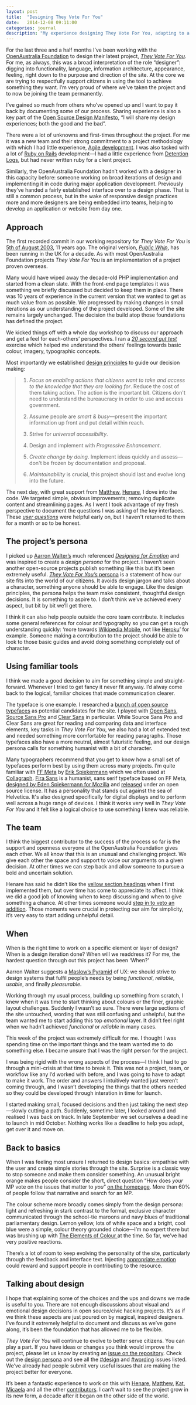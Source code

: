 ```yaml
---
layout: post
title:  "Designing They Vote For You"
date:   2014-12-08 09:11:00
categories: journal
description: "My experience designing They Vote For You, adapting to a new process and sticking to the basics"
---
```


For the last three and a half months I’ve been working with the [OpenAustralia Foundation](https://www.openaustraliafoundation.org.au/) to design their latest project, *[They Vote For You](http://theyvoteforyou.org.au)*. For me, as always, this was a broad interpretation of the role “designer”: digging into functionality, language, information architecture, appearance, feeling, right down to the purpose and direction of the site. At the core we are trying to respectfully support citizens in using the tool to achieve something they want. I’m very proud of where we’ve taken the project and to now be joining the team permanently.

I’ve gained so much from others who’ve opened up and I want to pay it back by documenting some of our process. Sharing experience is also a key part of the [Open Source Design Manifesto](http://designopen.org/blogging_about/the-open-source-design-manifesto/), “I will share my design experiences; both the good and the bad”.

There were a lot of unknowns and first-times throughout the project. For me it was a new team and their strong commitment to a project methodology with which I had little experience, [Agile development](http://en.wikipedia.org/wiki/Agile_software_development). I was also tasked with a lot of [Ruby on Rails](http://rubyonrails.org/) development—I had a little experience from [Detention Logs](http://detentionlogs.com.au/), but had never written ruby for a client project.

Similarly, the OpenAustralia Foundation hadn’t worked with a designer in this capacity before: someone working on broad iterations of design and implementing it in code during major application development. Previously they’ve handed a fairly established interface over to a design phase. That is still a common process, but in the wake of responsive design practices more and more designers are being embedded into teams, helping to develop an application or website from day one.

## Approach

The first recorded commit in our working repository for *They Vote For You* is [5th of August 2003](https://github.com/openaustralia/publicwhip/commit/78d0f62e7c754e6051df28cc9e63a77d58457c0d), 11 years ago. The original version,  *[Public Whip](http://www.publicwhip.org.uk/)*, has been running in the UK for a decade. As with most OpenAustralia Foundation projects *They Vote For You* is an implementation of a project proven overseas.

Many would have wiped away the decade-old PHP implementation and started from a clean slate. With the front-end page templates it was something we briefly discussed but decided to keep them in place. There was 10 years of experience in the current version that we wanted to get as much value from as possible. We progressed by making changes in small iterations as our understanding of the project developed. Some of the site remains largely unchanged. The decision the build atop those foundations has defined the project.

We kicked things off with a whole day workshop to discuss our approach and get a feel for each-others’ perspectives. I ran a [*20 second gut test*](http://goodkickoffmeetings.com/2010/04/the-20-second-gut-test/) exercise which helped me understand the others’ feelings towards basic colour, imagery, typographic concepts.

Most importantly we established [design principles](https://github.com/openaustralia/publicwhip/blob/master/design_docs/principles.md) to guide our decision making:

> 1. *Focus on enabling actions that citizens want to take and access to the knowledge that they are looking for*. Reduce the cost of them taking action. The action is the important bit. Citizens don't need to understand the bureaucracy in order to use and access government.
>
> 2. Assume people are *smart & busy*—present the important information up front and put detail within reach.
>
> 3. Strive for *universal accessibility*.
>
> 4. Design and implement with *Progressive Enhancement*.
>
> 5. *Create change by doing*. Implement ideas quickly and assess—don't be frozen by documentation and proposal.
>
> 6. *Maintainability* is crucial, this project should last and evolve long into the future.

The next day, with great support from [Matthew](https://twitter.com/matthewlandauer), [Henare](https://twitter.com/henaredegan), I dove into the code. We targeted simple, obvious improvements; removing duplicate content and streamlining pages. As I went I took advantage of my fresh perspective to document the questions I was asking of the key interfaces. These [*user questions*](https://github.com/openaustralia/publicwhip/blob/master/design_docs/user-questions.md) were helpful early on, but I haven't returned to them for a month or so to be honest.

## The project’s persona

I picked up [Aarron Walter’s](http://aarronwalter.com/) much referenced *[Designing for Emotion](http://www.abookapart.com/products/designing-for-emotion)* and was inspired to create a *design persona* for the project. I haven’t seen another open-source projects publish something like this but it’s been extremely useful. [*They Vote For You’s* persona](https://github.com/openaustralia/publicwhip/blob/master/design_docs/design_persona.md) is a statement of how our site fits into the world of our citizens. It avoids design jargon and talks about a character, something anyone should be able to engage. Like the design principles, the persona helps the team make consistent, thoughtful design decisions. It is something to aspire to. I don’t think we’ve achieved every aspect, but bit by bit we’ll get there.

I think it can also help people outside the core team contribute. It includes some general references for colour and typography so you can get a rough understanding quickly: ‘more towards [Wikipedia Mobile](https://en.m.wikipedia.org/wiki/Hubble_Ultra-Deep_Field), not like [Heroku](https://www.heroku.com/home)’ for example. Someone making a contribution to the project should be able to look to those basic guides and avoid doing something completely out of character.

## Using familiar tools

I think we made a good decision to aim for something simple and straight-forward. Whenever I tried to get fancy it never fit anyway. I’d alway come back to the logical, familiar choices that made communication clearer.

The typeface is one example. I researched a [bunch of open source typefaces](https://github.com/openaustralia/publicwhip/issues/542#issuecomment-56744803) as potential candidates for the site. I played with [Open Sans](http://www.google.com/fonts/specimen/Open+Sans), [Source Sans Pro](http://adobe-fonts.github.io/source-sans-pro/) and [Clear Sans](https://01.org/clear-sans) in particular. While Source Sans Pro and Clear Sans are great for reading and comparing data and interface elements, key tasks in *They Vote For You*, we also had a lot of extended text and needed something more comfortable for reading paragraphs. Those typefaces also have a more neutral, almost futuristic feeling, and our design persona calls for something humanist with a bit of character.

Many typographers recommend that you get to know how a small set of typefaces perform best by using them across many projects. I’m quite familiar with [FF Meta](https://www.fontfont.com/fonts/meta) by [Erik Spiekermann](http://spiekermann.com/en/) which we often used at [Collagraph](http://collagraph.com.au). [Fira Sans](http://www.carrois.com/en/fira-3-1/) is a humanist, sans serif typeface based on FF Meta, [designed by Eden Spiekermann for Mozilla](http://www.edenspiekermann.com/blog/mozilla-fira-fox) and [released](https://github.com/mozilla/Fira) under an open source license. It has a personality that stands out against the sea of Helvetica. It's also designed specifically for digital displays and to perform well across a huge range of devices. I think it works very well in *They Vote For You* and it felt like a logical choice to use something I knew was reliable.

## The team

I think the biggest contributor to the success of the process so far is the support and openness everyone at the OpenAustralia Foundation gives each other. We all know that this is an unusual and challenging project. We give each other the space and support to voice our arguments on a given decision. At other times we can step back and allow someone to pursue a bold and uncertain solution.

Henare has said he didn’t like the [yellow section headings](https://theyvoteforyou.org.au/divisions) when I first implemented them, but over time has come to appreciate its affect. I think we did a good job of knowing when to keep discussing and when to give something a chance. At other times someone would [step in to veto an addition](https://github.com/openaustralia/publicwhip/pull/856). Those moments were crucial in protecting our aim for simplicity, it’s very easy to start adding unhelpful detail.

## When

When is the right time to work on a specific element or layer of design? When is a design iteration done? When will we readdress it? For me, the hardest question through out this project has been ‘When?’  

Aarron Walter suggests a [Maslow’s Pyramid](http://en.wikipedia.org/wiki/Maslow%27s_hierarchy_of_needs) of UX: we should strive to design systems that fulfil people’s needs by being *functional*, *reliable*, *usable*, and finally *pleasurable*.

Working through my usual process, building up something from scratch, I knew when it was time to start thinking about colours or the finer, graphic layout challenges. Suddenly I wasn’t so sure. There were large sections of the site untouched, wording that was still confusing and unhelpful, but the team wanted me to start adding this top *emotional* layer. It didn’t feel right when we hadn’t achieved  *functional* or *reliable* in many cases.

This week of the project was extremely difficult for me. I thought I was spending time on the important things and the team wanted me to do something else. I became unsure that I was the right person for the project.

I was being rigid with the wrong aspects of the process—I think I had to go through a mini-crisis at that time to break it. This was not a project, team, or workflow like any I’d worked with before, and I was going to have to adapt to make it work. The order and answers I intuitively wanted just weren’t coming through, and I wasn’t developing the things that the others needed so they could be developed through interation in time for launch.

I started making small, focused decisions and then just taking the next step—slowly cutting a path. Suddenly, sometime later, I looked around and realised I was back on track. In late September we set ourselves a deadline to launch in mid October. Nothing works like a deadline to help you adapt, get over it and move on.

## Back to basics

When I was feeling most unsure I returned to design basics: empathise with the user and create simple stories through the site. Surprise is a classic way to stop someone and make them consider something. An unusual bright orange makes people consider the short, direct question “How does *your* MP vote on the issues that matter to *you*” [on the homepage](https://theyvoteforyou.org.au/). More than 60% of people follow that narrative and search for an MP.

The colour scheme more broadly comes simply from the design persona:
light and refreshing in stark contrast to the formal, exclusive character communicated through the school-tie maroons and navy blues of traditional parliamentary design. Lemon yellow, lots of white space and a bright, cool blue were a simple, colour theory grounded choice—I’m no expert there but was brushing up with [The Elements of Colour ](http://monoskop.org/images/4/46/Itten_Johannes_The_Elements_of_Color.pdf) at the time. So far, we’ve had very positive reactions.

There’s a lot of room to keep evolving the personality of the site, particularly through the feedback and interface text. Injecting [appropriate emotion](http://blog.teamtreehouse.com/emotional-interface-design-the-gateway-to-passionate-users) could reward and support people in contributing to the resource.

## Talking about design

I hope that explaining some of the choices and the ups and downs we made is useful to you. There are not enough discussions about visual and emotional design decisions in open source/civic hacking projects. It’s as if we think these aspects are just poured on by magical, inspired designers. I’ve found it extremely helpful to document and discuss as we’ve gone along, it’s been the foundation that has allowed me to be flexible.

*They Vote For You* will continue to evolve to better serve citizens. You can play a part. If you have ideas or changes you think would improve the project, please let us know by creating an [issue on the repository](https://github.com/openaustralia/publicwhip/issues). Check out the [design persona](https://github.com/openaustralia/publicwhip/blob/master/design_docs/design_persona.md) and see all the [#design](https://github.com/openaustralia/publicwhip/issues?q=is%3Aopen+is%3Aissue+label%3Adesign) and [#wording](https://github.com/openaustralia/publicwhip/issues?q=is%3Aopen+is%3Aissue+label%3Awording) issues listed. We’ve already had people submit very useful issues that are making the project better for everyone.

It’s been a fantastic experience to work on this with [Henare](https://twitter.com/henaredegan), [Matthew](https://twitter.com/matthewlandauer), [Kat](https://twitter.com/katska), [Micaela](https://github.com/MicaelaMicaela) and all the other [contributors](https://github.com/openaustralia/publicwhip/graphs/contributors). I can’t wait to see the project grow in its new form, a decade after it began on the other side of the world.
